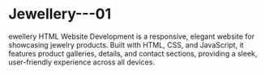 # Jewellery---01
ewellery HTML Website Development is a responsive, elegant website for showcasing jewelry products. Built with HTML, CSS, and JavaScript, it features product galleries, details, and contact sections, providing a sleek, user-friendly experience across all devices.
